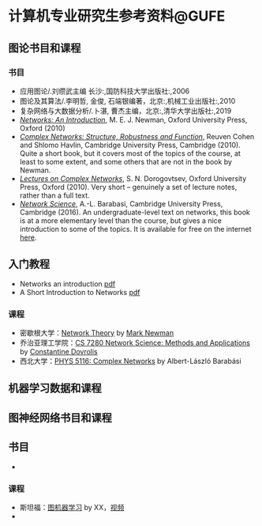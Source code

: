 # 计算机专业研究生参考资料@GUFE

## 图论书目和课程

### 书目

- 应用图论/.刘缵武主编	长沙:,国防科技大学出版社:,2006
- 图论及其算法/.李明哲, 金俊, 石端银编著，北京:,机械工业出版社:,2010
- 复杂网络与大数据分析/.卜湛, 曹杰主编，北京:,清华大学出版社:,2019
- [*Networks: An Introduction*](http://www.amazon.com/Networks-Introduction-Mark-Newman/dp/0199206651), M. E. J. Newman, Oxford University Press, Oxford (2010)
- [*Complex Networks: Structure, Robustness and Function*](http://www.amazon.com/Complex-Networks-Structure-Robustness-Function/dp/0521841569), Reuven Cohen and Shlomo Havlin, Cambridge University Press, Cambridge (2010). Quite a short book, but it covers most of the topics of the course, at least to some extent, and some others that are not in the book by Newman.
- [*Lectures on Complex Networks*](http://www.amazon.com/Lectures-Complex-Networks-Oxford-Physics/dp/0199548935), S. N. Dorogovtsev, Oxford University Press, Oxford (2010). Very short – genuinely a set of lecture notes, rather than a full text.
- [*Network Science*](https://www.amazon.com/Network-Science-Albert-László-Barabási/dp/1107076269), A.-L. Barabasi, Cambridge University Press, Cambridge (2016). An undergraduate-level text on networks, this book is at a more elementary level than the course, but gives a nice introduction to some of the topics. It is available for free on the internet [here](http://barabasi.com/networksciencebook/).

## 入门教程

- Networks an introduction [pdf](https://www.psi.ir/theme2files/psi/fakhteh/fakhteh1.pdf)
- A Short Introduction to Networks [pdf](http://tuvalu.santafe.edu/~aaronc/slides/Clauset_2015_SFI_Networks_ShortCourse.pdf)

### 课程

- 密歇根大学：[Network Theory](http://www-personal.umich.edu/~mejn/courses/2017/cscs535/index.html) by [Mark Newman](http://www-personal.umich.edu/~mejn/)
- 乔治亚理工学院：[CS 7280 Network Science: Methods and Applications](https://www.cc.gatech.edu/~dovrolis/Courses/NetSci/) by [Constantine Dovrolis](http://www.cc.gatech.edu/~dovrolis)
- 西北大学：[PHYS 5116: Complex Networks](https://www.barabasilab.com/course) by Albert-László Barabási

## 机器学习数据和课程



## 图神经网络书目和课程

## 书目

- 

### 课程

-  斯坦福：[图机器学习](http://web.stanford.edu/class/cs224w/) by XX，[视频](https://www.bilibili.com/video/BV1me411x7Rm)
- 